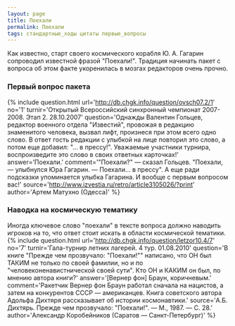 ```yaml
---
layout: page
title: Поехали
permalink: Поехали
tags: стандартные_ходы цитаты первые_вопросы
---
```

Как известно, старт своего космического корабля Ю. А. Гагарин сопроводил известной фразой "Поехали!". Традиция начинать пакет с вопроса об этом факте укоренилась в мозгах редакторов очень прочно.

### Первый вопрос пакета 
{% include question.html
url='http://db.chgk.info/question/ovsch07.2/1'
no='1'
turnir='Открытый Всероссийский синхронный чемпионат 2007-2008. Этап 2. 28.10.2007'
question='Однажды Валентин Гольцев, редактор военного отдела "Известий", провожая в редакцию знаменитого человека, вызвал лифт, произнеся при этом всего одно слово. В ответ гость редакции с улыбкой на лице повторил это слово, а потом еще добавил: "... в прессу!". Уважаемые участники турнира, воспроизведите это слово в своих ответных карточках!'
answer='Поехали.'
comment='"Поехали?" — сказал Гольцев. "Поехали, — улыбнулся Юра Гагарин. — Поехали... в прессу". А еще ради подсказки упоминается улыбка Гагарина. И вообще с первым вопросом вас!'
source='http://www.izvestia.ru/retro/article3105026/?print'
author='Артем Матухно (Одесса)'
 %}

### Наводка на космическую тематику 
Иногда ключевое слово "поехали" в тексте вопроса должно наводить игроков на то, что ответ стоит искать в области космической тематики.
{% include question.html
url='http://db.chgk.info/question/letzor10.4/7'
no='7'
turnir='Гала-турнир летних лагерей. 4 тур. 01.08.2010'
question='В книге "Прежде чем прозвучало: "Поехали!"" написано, что ОН был ТАКИМ не только по своей фамилии, но и по "человеконенавистнической своей сути". Кто ОН и КАКИМ он был, по мнению автора книги?'
answer='[Вернер фон] Браун, коричневым.'
comment='Ракетчик Вернер фон Браун работал сначала на нацистов, а затем на конкурентов СССР — американцев. Книга советского автора Адольфа Дихтяря рассказывает об истории космонавтики.'
source='А.Б. Дихтярь. Прежде чем прозвучало: "Поехали!". — М., 1987. — С. 28.'
author='Александр Коробейников (Саратов — Санкт-Петербург)'
 %}

  